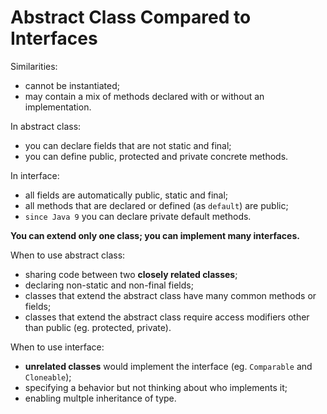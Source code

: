 # Abstract Class Compared to Interfaces

Similarities:
* cannot be instantiated;
* may contain a mix of methods declared with or without an implementation.

In abstract class:
* you can declare fields that are not static and final;
* you can define public, protected and private concrete methods.

In interface:
* all fields are automatically public, static and final;
* all methods that are declared or defined (as `default`) are public;
* `since Java 9` you can declare private default methods.

**You can extend only one class; you can implement many interfaces.**

When to use abstract class:
* sharing code between two **closely related classes**;
* declaring non-static and non-final fields;
* classes that extend the abstract class have many common methods or fields;
* classes that extend the abstract class require access modifiers other than public (eg. protected, private).

When to use interface:
* **unrelated classes** would implement the interface (eg. `Comparable` and `Cloneable`);
* specifying a behavior but not thinking about who implements it;
* enabling multple inheritance of type.

